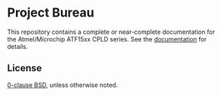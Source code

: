 Project Bureau
==============

This repository contains a complete or near-complete documentation for the Atmel/Microchip ATF15xx CPLD series. See the [documentation](https://whitequark.github.io/prjbureau) for details.

License
-------

[0-clause BSD](LICENSE.txt), unless otherwise noted.
